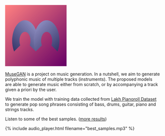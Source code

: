 <img src="figs/logo.png" alt="logo" style="max-width:200px; margin-left:0; margin-right:0;"/>

[MuseGAN](https://salu133445.github.io/musegan/) is a project on music
generation. In a nutshell, we aim to generate polyphonic music of multiple
tracks (instruments). The proposed models are able to generate music either from
scratch, or by accompanying a track given a priori by the user.

We train the model with training data collected from
[Lakh Pianoroll Dataset](https://salu133445.github.io/lakh-pianoroll-dataset/)
to generate pop song phrases consisting of bass, drums, guitar, piano and
strings tracks.

Listen to some of the best samples.
([more results](https://salu133445.github.io/musegan/results))

{% include audio_player.html filename="best_samples.mp3" %}
